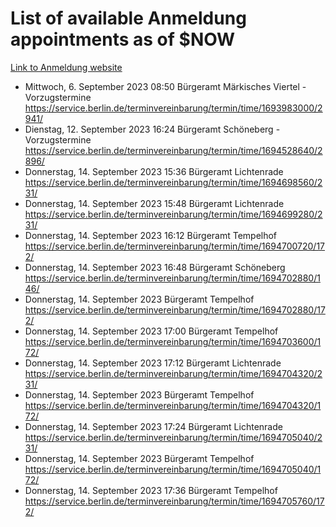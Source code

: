 # List of available Anmeldung appointments as of $NOW
[Link to Anmeldung website](https://service.berlin.de/terminvereinbarung/termin/tag.php?termin=1&anliegen[]=120686&dienstleisterlist=122210,122217,327316,122219,327312,122227,327314,122231,327346,122243,327348,122254,122252,329742,122260,329745,122262,329748,122271,327278,122273,327274,122277,327276,330436,122280,327294,122282,327290,122284,327292,122291,327270,122285,327266,122286,327264,122296,327268,150230,329760,122297,327286,122294,327284,122312,329763,122314,329775,122304,327330,122311,327334,122309,327332,317869,122281,327352,122279,329772,122283,122276,327324,122274,327326,122267,329766,122246,327318,122251,327320,122257,327322,122208,327298,122226,327300&herkunft=http%3A%2F%2Fservice.berlin.de%2Fdienstleistung%2F120686%2F)
- Mittwoch, 6. September 2023 08:50 Bürgeramt Märkisches Viertel - Vorzugstermine https://service.berlin.de/terminvereinbarung/termin/time/1693983000/2941/
- Dienstag, 12. September 2023 16:24 Bürgeramt Schöneberg - Vorzugstermine https://service.berlin.de/terminvereinbarung/termin/time/1694528640/2896/
- Donnerstag, 14. September 2023 15:36 Bürgeramt Lichtenrade https://service.berlin.de/terminvereinbarung/termin/time/1694698560/231/
- Donnerstag, 14. September 2023 15:48 Bürgeramt Lichtenrade https://service.berlin.de/terminvereinbarung/termin/time/1694699280/231/
- Donnerstag, 14. September 2023 16:12 Bürgeramt Tempelhof https://service.berlin.de/terminvereinbarung/termin/time/1694700720/172/
- Donnerstag, 14. September 2023 16:48 Bürgeramt Schöneberg https://service.berlin.de/terminvereinbarung/termin/time/1694702880/146/
- Donnerstag, 14. September 2023  Bürgeramt Tempelhof https://service.berlin.de/terminvereinbarung/termin/time/1694702880/172/
- Donnerstag, 14. September 2023 17:00 Bürgeramt Tempelhof https://service.berlin.de/terminvereinbarung/termin/time/1694703600/172/
- Donnerstag, 14. September 2023 17:12 Bürgeramt Lichtenrade https://service.berlin.de/terminvereinbarung/termin/time/1694704320/231/
- Donnerstag, 14. September 2023  Bürgeramt Tempelhof https://service.berlin.de/terminvereinbarung/termin/time/1694704320/172/
- Donnerstag, 14. September 2023 17:24 Bürgeramt Lichtenrade https://service.berlin.de/terminvereinbarung/termin/time/1694705040/231/
- Donnerstag, 14. September 2023  Bürgeramt Tempelhof https://service.berlin.de/terminvereinbarung/termin/time/1694705040/172/
- Donnerstag, 14. September 2023 17:36 Bürgeramt Tempelhof https://service.berlin.de/terminvereinbarung/termin/time/1694705760/172/
